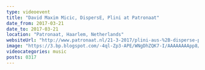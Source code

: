 ```yaml
---
type: videoevent
title: "David Maxim Micic, DispersE, Plini at Patronaat"
date_from: 2017-03-21
date_to: 2017-03-21
location: "Patronaat, Haarlem, Netherlands"
websiteUrl: "http://www.patronaat.nl/21-3-2017/plini-aus-%2B-disperse-pl-%2B-david-maxim-micic-srb-"
image: "https://3.bp.blogspot.com/-4ql-Zp3-APE/WNgDhZQK7-I/AAAAAAAApp8/W-4pPcq2MEU9OeNdFGRXA-JLe8_iTxsEgCPcB/s1600/dsc04094.picasaweb.jpg"
videocategories: music
posts: 0317
---
```

